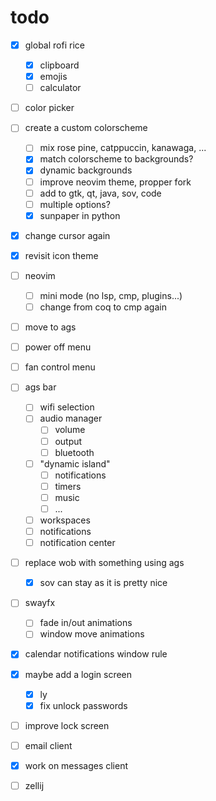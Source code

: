 # todo

- [x] global rofi rice
    - [x] clipboard
    - [x] emojis
    - [ ] calculator

- [ ] color picker

- [ ] create a custom colorscheme
    - [ ] mix rose pine, catppuccin, kanawaga, ...
    - [x] match colorscheme to backgrounds?
    - [x] dynamic backgrounds
    - [ ] improve neovim theme, propper fork
    - [ ] add to gtk, qt, java, sov, code
    - [ ] multiple options?
    - [x] sunpaper in python

- [x] change cursor again
- [x] revisit icon theme

- [ ] neovim
    - [ ] mini mode (no lsp, cmp, plugins...)
    - [ ] change from coq to cmp again

- [ ] move to ags
- [ ] power off menu
- [ ] fan control menu
- [ ] ags bar
    - [ ] wifi selection
    - [ ] audio manager
        - [ ] volume
        - [ ] output
        - [ ] bluetooth
    - [ ] "dynamic island"
        - [ ] notifications
        - [ ] timers
        - [ ] music
        - [ ] ...
    - [ ] workspaces
    - [ ] notifications
    - [ ] notification center

- [ ] replace wob with something using ags
    - [x] sov can stay as it is pretty nice

- [ ] swayfx
    - [ ] fade in/out animations
    - [ ] window move animations

- [x] calendar notifications window rule

- [x] maybe add a login screen
    - [x] ly
    - [x] fix unlock passwords
- [ ] improve lock screen

- [ ] email client
- [x] work on messages client

- [ ] zellij